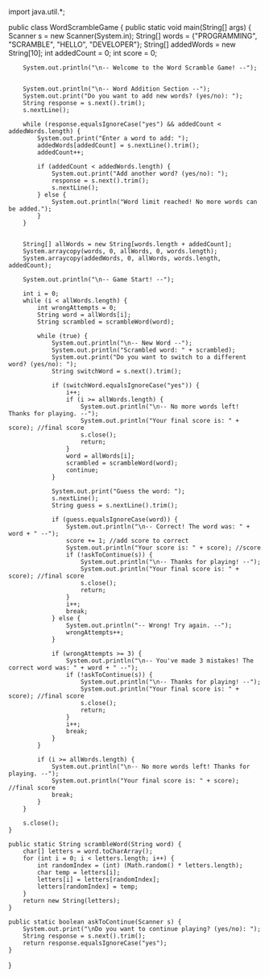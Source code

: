 import java.util.*;

public class WordScrambleGame {
    public static void main(String[] args) {
        Scanner s = new Scanner(System.in);
        String[] words = {"PROGRAMMING", "SCRAMBLE", "HELLO", "DEVELOPER"};
        String[] addedWords = new String[10];
        int addedCount = 0;
        int score = 0;
        
        System.out.println("\n-- Welcome to the Word Scramble Game! --");

        
        System.out.println("\n-- Word Addition Section --");
        System.out.print("Do you want to add new words? (yes/no): ");
        String response = s.next().trim();
        s.nextLine(); 
        
        while (response.equalsIgnoreCase("yes") && addedCount < addedWords.length) {
            System.out.print("Enter a word to add: ");
            addedWords[addedCount] = s.nextLine().trim();
            addedCount++;

            if (addedCount < addedWords.length) {
                System.out.print("Add another word? (yes/no): ");
                response = s.next().trim();
                s.nextLine();
            } else {
                System.out.println("Word limit reached! No more words can be added.");
            }
        }

        
        String[] allWords = new String[words.length + addedCount];
        System.arraycopy(words, 0, allWords, 0, words.length);
        System.arraycopy(addedWords, 0, allWords, words.length, addedCount);

        System.out.println("\n-- Game Start! --");

        int i = 0;
        while (i < allWords.length) {
            int wrongAttempts = 0;
            String word = allWords[i];
            String scrambled = scrambleWord(word);

            while (true) {
                System.out.println("\n-- New Word --");
                System.out.println("Scrambled word: " + scrambled);
                System.out.print("Do you want to switch to a different word? (yes/no): ");
                String switchWord = s.next().trim();

                if (switchWord.equalsIgnoreCase("yes")) {
                    i++;
                    if (i >= allWords.length) {
                        System.out.println("\n-- No more words left! Thanks for playing. --");
                        System.out.println("Your final score is: " + score); //final score
                        s.close();
                        return;
                    }
                    word = allWords[i];
                    scrambled = scrambleWord(word);
                    continue;
                }

                System.out.print("Guess the word: ");
                s.nextLine();
                String guess = s.nextLine().trim();

                if (guess.equalsIgnoreCase(word)) {
                    System.out.println("\n-- Correct! The word was: " + word + " --");
                    score += 1; //add score to correct
                    System.out.println("Your score is: " + score); //score
                    if (!askToContinue(s)) {
                        System.out.println("\n-- Thanks for playing! --");
                        System.out.println("Your final score is: " + score); //final score
                        s.close();
                        return;
                    }
                    i++;
                    break;
                } else {
                    System.out.println("-- Wrong! Try again. --");
                    wrongAttempts++;
                }

                if (wrongAttempts >= 3) {
                    System.out.println("\n-- You've made 3 mistakes! The correct word was: " + word + " --");
                    if (!askToContinue(s)) {
                        System.out.println("\n-- Thanks for playing! --");
                        System.out.println("Your final score is: " + score); //final score
                        s.close();
                        return;
                    }
                    i++;
                    break;
                }
            }

            if (i >= allWords.length) {
                System.out.println("\n-- No more words left! Thanks for playing. --");
                System.out.println("Your final score is: " + score); //final score
                break;
            }
        }

        s.close();
    }

    public static String scrambleWord(String word) {
        char[] letters = word.toCharArray();
        for (int i = 0; i < letters.length; i++) {
            int randomIndex = (int) (Math.random() * letters.length);
            char temp = letters[i];
            letters[i] = letters[randomIndex];
            letters[randomIndex] = temp;
        }
        return new String(letters);
    }

    public static boolean askToContinue(Scanner s) {
        System.out.print("\nDo you want to continue playing? (yes/no): ");
        String response = s.next().trim();
        return response.equalsIgnoreCase("yes");
    }
}
